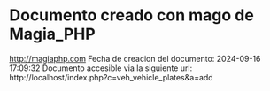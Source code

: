# Documento creado con mago de Magia_PHP 
http://magiaphp.com 
Fecha de creacion del documento: 2024-09-16 17:09:32 
Documento accesible via la siguiente url:  
http://localhost/index.php?c=veh_vehicle_plates&a=add 


